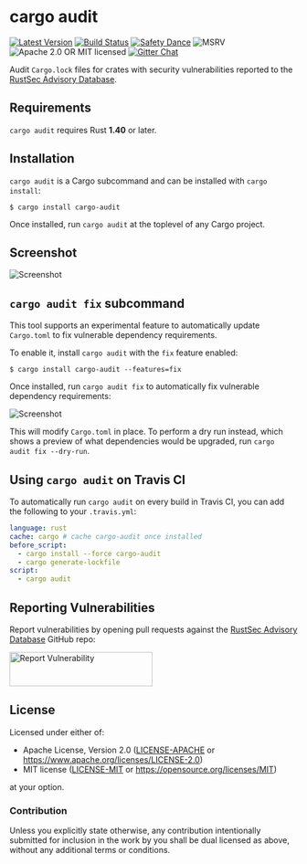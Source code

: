 # cargo audit

[![Latest Version][crate-image]][crate-link]
[![Build Status][build-image]][build-link]
[![Safety Dance][safety-image]][safety-link]
![MSRV][rustc-image]
![Apache 2.0 OR MIT licensed][license-image]
[![Gitter Chat][gitter-image]][gitter-link]

Audit `Cargo.lock` files for crates with security vulnerabilities reported to the
[RustSec Advisory Database].

## Requirements

`cargo audit` requires Rust **1.40** or later.

## Installation

`cargo audit` is a Cargo subcommand and can be installed with `cargo install`:

```
$ cargo install cargo-audit
```

Once installed, run `cargo audit` at the toplevel of any Cargo project.

## Screenshot

<img src="https://raw.githubusercontent.com/RustSec/cargo-audit/c857beb/img/screenshot.png" alt="Screenshot" style="max-width:100%;">

## `cargo audit fix` subcommand

This tool supports an experimental feature to automatically update `Cargo.toml`
to fix vulnerable dependency requirements.

To enable it, install `cargo audit` with the `fix` feature enabled:

```
$ cargo install cargo-audit --features=fix
```

Once installed, run `cargo audit fix` to automatically fix vulnerable
dependency requirements:

<img src="https://raw.githubusercontent.com/RustSec/cargo-audit/c857beb/img/screenshot-fix.png" alt="Screenshot" style="max-width:100%;">

This will modify `Cargo.toml` in place. To perform a dry run instead, which
shows a preview of what dependencies would be upgraded, run
`cargo audit fix --dry-run`.

## Using `cargo audit` on Travis CI

To automatically run `cargo audit` on every build in Travis CI, you can add the following to your `.travis.yml`:

```yaml
language: rust
cache: cargo # cache cargo-audit once installed
before_script:
  - cargo install --force cargo-audit
  - cargo generate-lockfile
script:
  - cargo audit
```

## Reporting Vulnerabilities

Report vulnerabilities by opening pull requests against the [RustSec Advisory Database]
GitHub repo:

<a href="https://github.com/RustSec/advisory-db/blob/master/CONTRIBUTING.md">
  <img alt="Report Vulnerability" width="250px" height="60px" src="https://rustsec.org/assets/img/report-vuln-button.svg">
</a>

## License

Licensed under either of:

 * Apache License, Version 2.0 ([LICENSE-APACHE] or https://www.apache.org/licenses/LICENSE-2.0)
 * MIT license ([LICENSE-MIT] or https://opensource.org/licenses/MIT)

at your option.

### Contribution

Unless you explicitly state otherwise, any contribution intentionally submitted
for inclusion in the work by you shall be dual licensed as above, without any
additional terms or conditions.

[//]: # (badges)

[crate-image]: https://img.shields.io/crates/v/cargo-audit.svg
[crate-link]: https://crates.io/crates/cargo-audit
[build-image]: https://github.com/rustsec/cargo-audit/workflows/Rust/badge.svg?branch=master&event=push
[build-link]: https://github.com/rustsec/cargo-audit/actions
[license-image]: https://img.shields.io/badge/license-Apache2.0%2FMIT-blue.svg
[rustc-image]: https://img.shields.io/badge/rustc-1.40+-blue.svg
[safety-image]: https://img.shields.io/badge/unsafe-forbidden-success.svg
[safety-link]: https://github.com/rust-secure-code/safety-dance/
[gitter-image]: https://badges.gitter.im/badge.svg
[gitter-link]: https://gitter.im/RustSec/Lobby

[//]: # (general links)

[RustSec Advisory Database]: https://github.com/RustSec/advisory-db/
[LICENSE-APACHE]: https://github.com/RustSec/cargo-audit/blob/master/LICENSE-APACHE
[LICENSE-MIT]: https://github.com/RustSec/cargo-audit/blob/master/LICENSE-MIT
